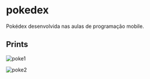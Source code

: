 # pokedex

Pokédex desenvolvida nas aulas de programação mobile.

## Prints ##

![poke1](https://user-images.githubusercontent.com/61428146/154276009-260cc9bd-5317-4e61-b603-752a3a9c5605.png)

![poke2](https://user-images.githubusercontent.com/61428146/154276017-8616ceda-6ebc-4624-acc6-f3a544d3cbe4.png)
